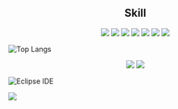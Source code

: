 <h2 align="center">Skill</h2>
<div align="center">
  <img src="https://img.shields.io/badge/Java-007396.svg?&style=for-the-badge&logo=Java&logoColor=white"/>
  <img src="https://img.shields.io/badge/Java-744E3B?style=for-the-badge&logo=Java&logoColor=white"/> 
  <img src="https://img.shields.io/badge/Python-3776AB?style=for-the-badge&logo=Python&logoColor=white"/> 
  <img src="https://img.shields.io/badge/JavaScript-F7DF1E?style=flat-square&logo=JavaScript&logoColor=white"/> 
  <img src="https://img.shields.io/badge/HTML5-E34F26?style=flat-square&logo=HTML5&logoColor=white"/> 
  <img src="https://img.shields.io/badge/CSS3-1572B6?style=flat-square&logo=CSS3&logoColor=white"/> 
  <img src="https://img.shields.io/badge/MySQL-4479A1?style=flat-square&logo=MySQL&logoColor=white" / >
</div>

![Top Langs](https://github-readme-stats.vercel.app/api/top-langs/?username=repeater1384&layout=compact&theme=tokyonight)
<div align="center">
  <a href="http://solved.ac/yb5464"><img src="http://mazassumnida.wtf/api/v2/generate_badge?boj=qkrdlfrb123"/></a>
  <img src="http://mazandi.herokuapp.com/api?handle=qkrdlfrb123&theme=warm"/>
</div>

![Eclipse IDE](https://img.shields.io/badge/Eclipse%20IDE-2C2255.svg?&style=for-the-badge&logo=Eclipse%20IDE&logoColor=white)

<img src="https://img.shields.io/badge/Eclipse%20IDE-2C2255.svg?&style=for-the-badge&logo=Eclipse%20IDE&logoColor=white"/>

